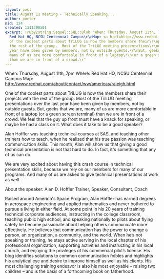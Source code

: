 ```yaml
---
layout: post
title: August 11 meeting - Technically Speaking...
author: porter
nid: 124
created: 1311390501
excerpt: !ruby/string:Sequel::SQL::Blob "When: Thursday, August 11th, 7pm\r\nWhere:
  Red Hat HQ, NCSU Centennial Campus\r\nMap: <a href=http://www.redhat.com/about/contact/ww/americas/raleigh.html>http://www.redhat.com/about/contact/ww/americas/raleigh.html</a>\r\n\r\nOne
  of the coolest parts about TriLUG is how the members share their\r\nprojects with
  the rest of the group.  Most of the TriLUG meeting presentations\r\nover the last
  year have been given by members, not by outside guests.\r\nBut, geeks that we are,
  many of us are more comfortable in front of a laptop\r\n(or a green screen terminal)
  than we are in front of a crowd.\r"
---
```

When: Thursday, August 11th, 7pm
Where: Red Hat HQ, NCSU Centennial Campus
Map: <a href=http://www.redhat.com/about/contact/ww/americas/raleigh.html>http://www.redhat.com/about/contact/ww/americas/raleigh.html</a>

One of the coolest parts about TriLUG is how the members share their
projects with the rest of the group.  Most of the TriLUG meeting presentations
over the last year have been given by members, not by outside guests.
But, geeks that we are, many of us are more comfortable in front of a laptop
(or a green screen terminal) than we are in front of a crowd.
We feel that the guy up front must have a knack for speaking, or maybe
he had a class on it.  What does it take to be a good speaker?

Alan Hoffler was teaching technical courses at SAS, and teaching other
trainers how to teach, when he realized that his true passion was teaching
communication skills.  This month, Alan will show us that giving a good
technical presentation is not that hard to do.  In fact, it's something that
any of us can do.

We are very excited about having this crash course in technical presentation
skills, because we rely on our members for many of our programs.  And
many of us are asked to give technical presentations at work as well.

About the speaker:
Alan D. Hoffler
Trainer, Speaker, Consultant, Coach

Raised around America's Space Program, Alan Hoffler has earned
degrees in aerospace engineering and applied mathematics and never
bothered to pursue a living in either field. At some point in his 20 years
of training technical corporate audiences, instructing in the college
classroom, teaching public high school, and speaking nationally to pilots
about flying safety he became passionate about helping others
communicate more effectively. He believes that communication has the
power to change a person, an organization, a community, and the world.
When he’s not speaking or training, he stays active serving in the local
chapter of his professional organization, supporting activities and
instructing in his local church, and enjoying the privileges of his
commercial pilot’s license. His blog identifies solutions to common
communication foibles and highlights his analytical eye and desire to
improve himself as well as his clients. His most challenging training
endeavor is also his most enjoyable – raising two children – and is the
basis of a forthcoming book on fatherhood.
